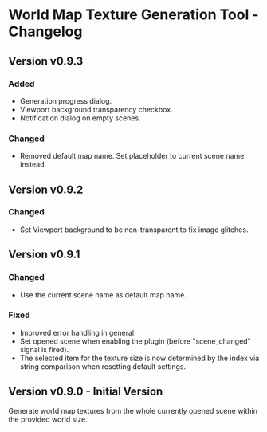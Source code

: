 # World Map Texture Generation Tool - Changelog

## Version v0.9.3
### Added
* Generation progress dialog.
* Viewport background transparency checkbox.
* Notification dialog on empty scenes.

### Changed
* Removed default map name. Set placeholder to current scene name instead.

## Version v0.9.2
### Changed
* Set Viewport background to be non-transparent to fix image glitches.

## Version v0.9.1
### Changed
* Use the current scene name as default map name.

### Fixed
* Improved error handling in general.
* Set opened scene when enabling the plugin (before "scene_changed" signal is fired).
* The selected item for the texture size is now determined by the index via string comparison when resetting default settings.

## Version v0.9.0 - Initial Version
Generate world map textures from the whole currently opened scene within the provided world size.
